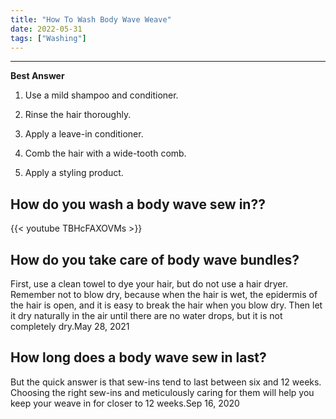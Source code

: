 ```yaml
---
title: "How To Wash Body Wave Weave"
date: 2022-05-31
tags: ["Washing"]
---
```


---
**Best Answer**


1. Use a mild shampoo and conditioner.

2. Rinse the hair thoroughly.

3. Apply a leave-in conditioner.

4. Comb the hair with a wide-tooth comb.

5. Apply a styling product.

## How do you wash a body wave sew in??

{{< youtube TBHcFAXOVMs >}}

## How do you take care of body wave bundles?
First, use a clean towel to dye your hair, but do not use a hair dryer. Remember not to blow dry, because when the hair is wet, the epidermis of the hair is open, and it is easy to break the hair when you blow dry. Then let it dry naturally in the air until there are no water drops, but it is not completely dry.May 28, 2021

## How long does a body wave sew in last?
But the quick answer is that sew-ins tend to last between six and 12 weeks. Choosing the right sew-ins and meticulously caring for them will help you keep your weave in for closer to 12 weeks.Sep 16, 2020

